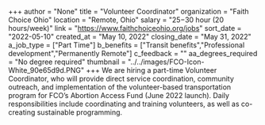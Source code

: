 +++
author = "None"
title = "Volunteer Coordinator"
organization = "Faith Choice Ohio"
location = "Remote, Ohio"
salary = "$25-$30 hour (20 hours/week)"
link = "https://www.faithchoiceohio.org/jobs"
sort_date = "2022-05-10"
created_at = "May 10, 2022"
closing_date = "May 31, 2022"
a_job_type = ["Part Time"]
b_benefits = ["Transit benefits","Professional development","Permanently Remote"]
c_feedback = ""
aa_degrees_required = "No degree required"
thumbnail = "../../images/FCO-Icon-White_90e65d9d.PNG"
+++
We are hiring a part-time Volunteer Coordinator, who will provide direct service coordination, community outreach, and implementation of the volunteer-based transportation program for FCO’s Abortion Access Fund (June 2022 launch). Daily responsibilities include coordinating and training volunteers, as well as co-creating sustainable programming. 